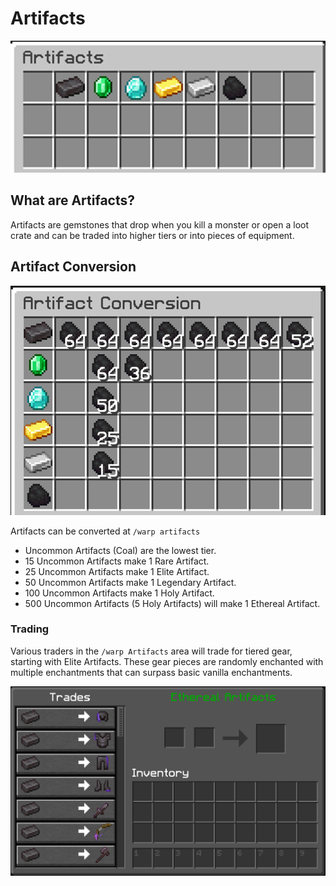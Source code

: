 # Artifacts

![](<../../.gitbook/assets/image (4).png>)

## What are Artifacts?

Artifacts are gemstones that drop when you kill a monster or open a loot crate and can be traded into higher tiers or into pieces of equipment.

## Artifact Conversion

![](../../.gitbook/assets/image.png)

Artifacts can be converted at `/warp artifacts`

* Uncommon Artifacts (Coal) are the lowest tier.
* 15 Uncommon Artifacts make 1 Rare Artifact.
* 25 Uncommon Artifacts make 1 Elite Artifact.
* 50 Uncommon Artifacts make 1 Legendary Artifact.
* 100 Uncommon Artifacts make 1 Holy Artifact.
* 500 Uncommon Artifacts (5 Holy Artifacts) will make 1 Ethereal Artifact.

### Trading

Various traders in the `/warp Artifacts` area will trade for tiered gear, starting with Elite Artifacts. These gear pieces are randomly enchanted with multiple enchantments that can surpass basic vanilla enchantments.

![](<../../.gitbook/assets/image (5).png>)
